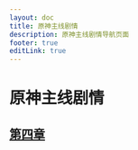 ```yaml
---
layout: doc
title: 原神主线剧情
description: 原神主线剧情导航页面
footer: true
editLink: true
---
```


# 原神主线剧情

## [第四章](chapter-4)